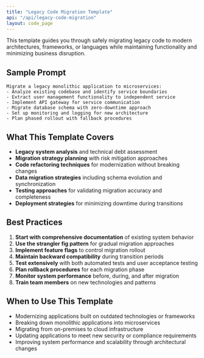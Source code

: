```yaml
---
title: "Legacy Code Migration Template"
api: "/api/legacy-code-migration"
layout: code_page
---
```


This template guides you through safely migrating legacy code to modern architectures, frameworks, or languages while maintaining functionality and minimizing business disruption.

## Sample Prompt

```
Migrate a legacy monolithic application to microservices:
- Analyze existing codebase and identify service boundaries
- Extract user management functionality to independent service
- Implement API gateway for service communication
- Migrate database schema with zero-downtime approach
- Set up monitoring and logging for new architecture
- Plan phased rollout with fallback procedures
```

## What This Template Covers

- **Legacy system analysis** and technical debt assessment
- **Migration strategy planning** with risk mitigation approaches
- **Code refactoring techniques** for modernization without breaking changes
- **Data migration strategies** including schema evolution and synchronization
- **Testing approaches** for validating migration accuracy and completeness
- **Deployment strategies** for minimizing downtime during transitions

## Best Practices

1. **Start with comprehensive documentation** of existing system behavior
2. **Use the strangler fig pattern** for gradual migration approaches
3. **Implement feature flags** to control migration rollout
4. **Maintain backward compatibility** during transition periods
5. **Test extensively** with both automated tests and user acceptance testing
6. **Plan rollback procedures** for each migration phase
7. **Monitor system performance** before, during, and after migration
8. **Train team members** on new technologies and patterns

## When to Use This Template

- Modernizing applications built on outdated technologies or frameworks
- Breaking down monolithic applications into microservices
- Migrating from on-premises to cloud infrastructure
- Updating applications to meet new security or compliance requirements
- Improving system performance and scalability through architectural changes
